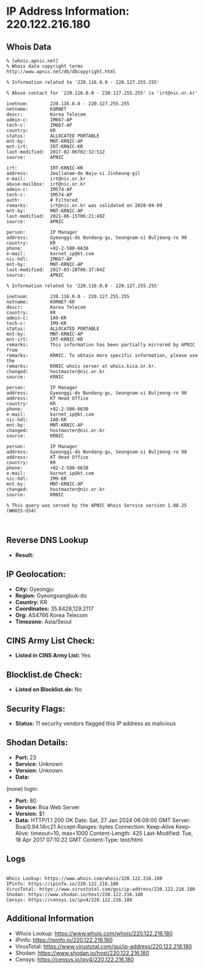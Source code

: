 # IP Address Information: 220.122.216.180

## Whois Data
```
% [whois.apnic.net]
% Whois data copyright terms    http://www.apnic.net/db/dbcopyright.html

% Information related to '220.116.0.0 - 220.127.255.255'

% Abuse contact for '220.116.0.0 - 220.127.255.255' is 'irt@nic.or.kr'

inetnum:        220.116.0.0 - 220.127.255.255
netname:        KORNET
descr:          Korea Telecom
admin-c:        IM667-AP
tech-c:         IM667-AP
country:        KR
status:         ALLOCATED PORTABLE
mnt-by:         MNT-KRNIC-AP
mnt-irt:        IRT-KRNIC-KR
last-modified:  2017-02-06T02:32:51Z
source:         APNIC

irt:            IRT-KRNIC-KR
address:        Jeollanam-do Naju-si Jinheung-gil
e-mail:         irt@nic.or.kr
abuse-mailbox:  irt@nic.or.kr
admin-c:        IM574-AP
tech-c:         IM574-AP
auth:           # Filtered
remarks:        irt@nic.or.kr was validated on 2020-04-09
mnt-by:         MNT-KRNIC-AP
last-modified:  2021-06-15T06:21:49Z
source:         APNIC

person:         IP Manager
address:        Gyeonggi-do Bundang-gu, Seongnam-si Buljeong-ro 90
country:        KR
phone:          +82-2-500-6630
e-mail:         kornet_ip@kt.com
nic-hdl:        IM667-AP
mnt-by:         MNT-KRNIC-AP
last-modified:  2017-03-28T06:37:04Z
source:         APNIC

% Information related to '220.116.0.0 - 220.127.255.255'

inetnum:        220.116.0.0 - 220.127.255.255
netname:        KORNET-KR
descr:          Korea Telecom
country:        KR
admin-c:        IA9-KR
tech-c:         IM9-KR
status:         ALLOCATED PORTABLE
mnt-by:         MNT-KRNIC-AP
mnt-irt:        IRT-KRNIC-KR
remarks:        This information has been partially mirrored by APNIC from
remarks:        KRNIC. To obtain more specific information, please use the
remarks:        KRNIC whois server at whois.kisa.or.kr.
changed:        hostmaster@nic.or.kr
source:         KRNIC

person:         IP Manager
address:        Gyeonggi-do Bundang-gu, Seongnam-si Buljeong-ro 90
address:        KT Head Office
country:        KR
phone:          +82-2-500-6630
e-mail:         kornet_ip@kt.com
nic-hdl:        IA9-KR
mnt-by:         MNT-KRNIC-AP
changed:        hostmaster@nic.or.kr
source:         KRNIC

person:         IP Manager
address:        Gyeonggi-do Bundang-gu, Seongnam-si Buljeong-ro 90
address:        KT Head Office
country:        KR
phone:          +82-2-500-6630
e-mail:         kornet_ip@kt.com
nic-hdl:        IM9-KR
mnt-by:         MNT-KRNIC-AP
changed:        hostmaster@nic.or.kr
source:         KRNIC

% This query was served by the APNIC Whois Service version 1.88.25 (WHOIS-US4)



```
## Reverse DNS Lookup
- **Result:** 

## IP Geolocation:
- **City:** Gyeongju
- **Region:** Gyeongsangbuk-do
- **Country:** KR
- **Coordinates:** 35.8428,129.2117
- **Org:** AS4766 Korea Telecom
- **Timezone:** Asia/Seoul

## CINS Army List Check:
- **Listed in CINS Army List:** 
Yes

## Blocklist.de Check:
- **Listed on Blocklist.de:** 
No

## Security Flags:
- **Status:** 11 security vendors flagged this IP address as malicious

## Shodan Details:
- **Port:** 23
- **Service:** Unknown
- **Version:** Unknown
- **Data:** 
(none) login: 

- **Port:** 80
- **Service:** Boa Web Server
- **Version:** $1
- **Data:** HTTP/1.1 200 OK
Date: Sat, 27 Jan 2024 06:09:00 GMT
Server: Boa/0.94.14rc21
Accept-Ranges: bytes
Connection: Keep-Alive
Keep-Alive: timeout=10, max=1000
Content-Length: 425
Last-Modified: Tue, 18 Apr 2017 07:10:22 GMT
Content-Type: text/html



## Logs
```

Whois Lookup: https://www.whois.com/whois/220.122.216.180
IPinfo: https://ipinfo.io/220.122.216.180
VirusTotal: https://www.virustotal.com/gui/ip-address/220.122.216.180
Shodan: https://www.shodan.io/host/220.122.216.180
Censys: https://censys.io/ipv4/220.122.216.180

```
## Additional Information
- Whois Lookup: https://www.whois.com/whois/220.122.216.180
- IPinfo: https://ipinfo.io/220.122.216.180
- VirusTotal: https://www.virustotal.com/gui/ip-address/220.122.216.180
- Shodan: https://www.shodan.io/host/220.122.216.180
- Censys: https://censys.io/ipv4/220.122.216.180

